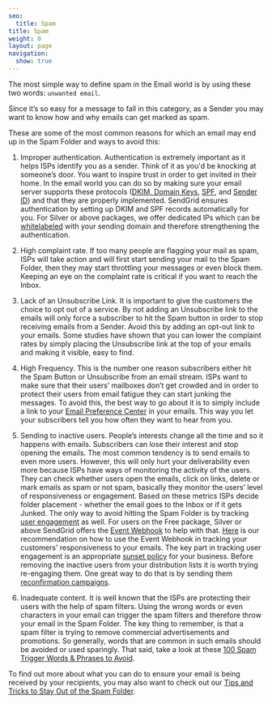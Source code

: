 ```yaml
---
seo:
  title: Spam
title: Spam
weight: 0
layout: page
navigation:
  show: true
---
```


The most simple way to define spam in the Email world is by using these two words: ```unwanted email```.

Since it’s so easy for a message to fall in this category, as a Sender you may want to know how and why emails can get marked as spam.

These are some of the most common reasons for which an email may end up in the Spam Folder and ways to avoid this:

1. Improper authentication. Authentication is extremely important as it helps ISPs identify you as a sender. Think of it as you'd be knocking at someone’s door. You want to inspire trust in order to get invited in their home. In the email world you can do so by making sure your email server supports these protocols ([DKIM, Domain Keys]({{root_url}}/Glossary/dkim.html), [SPF]({{root_url}}/Glossary/spf.html), and [Sender ID]({{root_url}}/Glossary/sender_id.html)) and that they are properly implemented. SendGrid ensures authentication by setting up DKIM and SPF records automatically for you. For Silver or above packages, we offer dedicated IPs which can be [whitelabeled]({{root_url}}/User_Guide/Setting_Up_Your_Server/Whitelabeling/index.html) with your sending domain and therefore strengthening the authentication.

2. High complaint rate. If too many people are flagging your mail as spam, ISPs will take action and will first start sending your mail to the Spam Folder, then they may start throttling your messages or even block them. Keeping an eye on the complaint rate is critical if you want to reach the Inbox.

3. Lack of an Unsubscribe Link. It is important to give the customers the choice to opt out of a service. By not adding an Unsubscribe link to the emails will only force a subscriber to hit the Spam button in order to stop receiving emails from a Sender. Avoid this by adding an opt-out link to your emails. Some studies have shown that you can lower the complaint rates by simply placing the Unsubscribe link at the top of your emails and making it visible, easy to find.

4. High Frequency. This is the number one reason subscribers either hit the Spam Button or Unsubscribe from an email stream. ISPs want to make sure that their users’ mailboxes don’t get crowded and in order to protect their users from email fatigue they can start junking the messages. To avoid this, the best way to go about it is to simply include a link to your [Email Preference Center]({{site.blog_url}}/need-email-preference-center/) in your emails. This way you let your subscribers tell you how often they want to hear from you.

5. Sending to inactive users. People’s interests change all the time and so it happens with emails. Subscribers can lose their interest and stop opening the emails. The most common tendency is to send emails to even more users. However, this will only hurt your deliverability even more because ISPs have ways of monitoring the activity of the users. They can check whether users open the emails, click on links, delete or mark emails as spam or not spam, basically they monitor the users’ level of responsiveness or engagement. Based on these metrics ISPs decide folder placement - whether the email goes to the Inbox or if it gets Junked. The only way to avoid hitting the Spam Folder is by tracking [user engagement]({{site.blog_url}}/email-reputation-and-email-engagement-metrics/) as well.  For users on the Free package, Silver or above SendGrid offers the [Event Webhook]({{root_url}}/API_Reference/Webhooks/event.html) to help with that. [Here]({{site.blog_url}}/infer-engagement-with-the-event-api/) is our recommendation on how to use the Event Webhook in tracking your customers' responsiveness to your emails. The key part in tracking user engagement is an appropriate [sunset policy]({{site.blog_url}}/putting-engagement-data-use-sunset-policies/) for your business. Before removing the inactive users from your distribution lists it is worth trying re-engaging them. One great way to do that is by sending them [reconfirmation campaigns]({{root_url}}/Glossary/Email_Types/reconfirmation.html).

6. Inadequate content. It is well known that the ISPs are protecting their users with the help of spam filters. Using the wrong words or even characters in your email can trigger the spam filters and therefore throw your email in the Spam Folder.  The key thing to remember, is that a spam filter is trying to remove commercial advertisements and promotions. So generally, words that are common in such emails should be avoided or used sparingly. That said, take a look at these [100 Spam Trigger Words & Phrases to Avoid](http://blog.hubspot.com/blog/tabid/6307/bid/30684/The-Ultimate-List-of-Email-SPAM-Trigger-Words.aspx).

To find out more about what you can do to ensure your email is being received by your recipients, you may also want to check out our [Tips and Tricks to Stay Out of the Spam Folder]({{site.blog_url}}/tips-tricks-stay-spam-folder-qa/).
